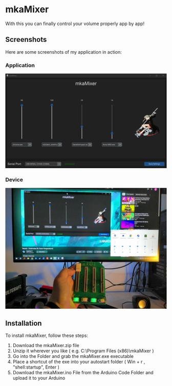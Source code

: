# mkaMixer

With this you can finally control your volume properly app by app!

## Screenshots

Here are some screenshots of my application in action:

### Application

![Application](Images/Application.png)

### Device

![Device](Images/Device.jpeg)

## Installation

To install mkaMixer, follow these steps:

1. Download the mkaMixer.zip file
2. Unzip it wherever you like ( e.g. C:\Program Files (x86)\mkaMixer )
3. Go into the Folder and grab the mkaMixer.exe executable
4. Place a shortcut of the exe into your autostart folder ( Win + r , "shell:startup", Enter )
5. Download the mkaMixer.ino File from the Arduino Code Folder and upload it to your Arduino

